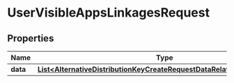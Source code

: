 

# UserVisibleAppsLinkagesRequest


## Properties

| Name | Type | Description | Notes |
|------------ | ------------- | ------------- | -------------|
|**data** | [**List&lt;AlternativeDistributionKeyCreateRequestDataRelationshipsAppData&gt;**](AlternativeDistributionKeyCreateRequestDataRelationshipsAppData.md) |  |  |



